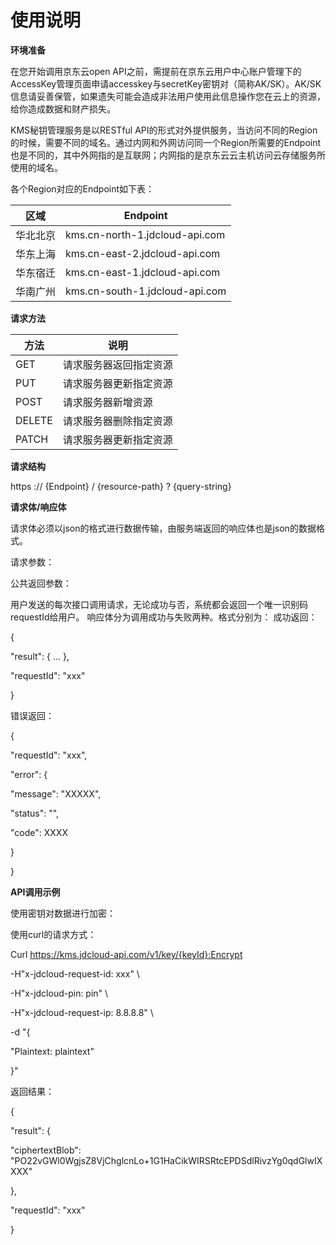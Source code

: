 # 使用说明

**环境准备**

在您开始调用京东云open API之前，需提前在京东云用户中心账户管理下的AccessKey管理页面申请accesskey与secretKey密钥对（简称AK/SK）。AK/SK信息请妥善保管，如果遗失可能会造成非法用户使用此信息操作您在云上的资源，给你造成数据和财产损失。

KMS秘钥管理服务是以RESTful API的形式对外提供服务，当访问不同的Region的时候，需要不同的域名。通过内网和外网访问同一个Region所需要的Endpoint也是不同的，其中外网指的是互联网；内网指的是京东云云主机访问云存储服务所使用的域名。

各个Region对应的Endpoint如下表：

|区域|Endpoint|
| - | - |
|华北北京|kms.cn-north-1.jdcloud-api.com
|华东上海|kms.cn-east-2.jdcloud-api.com
|华东宿迁|kms.cn-east-1.jdcloud-api.com
|华南广州|kms.cn-south-1.jdcloud-api.com

**请求方法**

|方法|说明|
| - | - |
|GET|请求服务器返回指定资源
|PUT|请求服务器更新指定资源
|POST|请求服务器新增资源
|DELETE|请求服务器删除指定资源
|PATCH|请求服务器更新指定资源

**请求结构**

https :// {Endpoint} / {resource-path} ? {query-string}

**请求体/响应体**

请求体必须以json的格式进行数据传输，由服务端返回的响应体也是json的数据格式。

请求参数：

公共返回参数：

用户发送的每次接口调用请求，无论成功与否，系统都会返回一个唯一识别码requestId给用户。
响应体分为调用成功与失败两种。格式分别为：
成功返回：

{

"result": {  …  },

"requestId": "xxx"

}

错误返回：

{

"requestId": "xxx",
  
  "error": {
    
   "message": "XXXXX",
    
   "status": "",
    
   "code": XXXX
  
  }

}

**API调用示例**

使用密钥对数据进行加密：

使用curl的请求方式：

Curl https://kms.jdcloud-api.com/v1/key/{keyId}:Encrypt 

  -H"x-jdcloud-request-id: xxx"   \
  
  -H"x-jdcloud-pin: pin"                     \
  
  -H"x-jdcloud-request-ip: 8.8.8.8"           \

  -d "{
      
   "Plaintext: plaintext"

}"

返回结果：

{

  "result": {
    
   "ciphertextBlob": "PO22vGWl0WgjsZ8VjChglcnLo+1G1HaCikWIRSRtcEPDSdlRivzYg0qdGlwIXXXX"
  
  },
  
  "requestId": "xxx"

}





